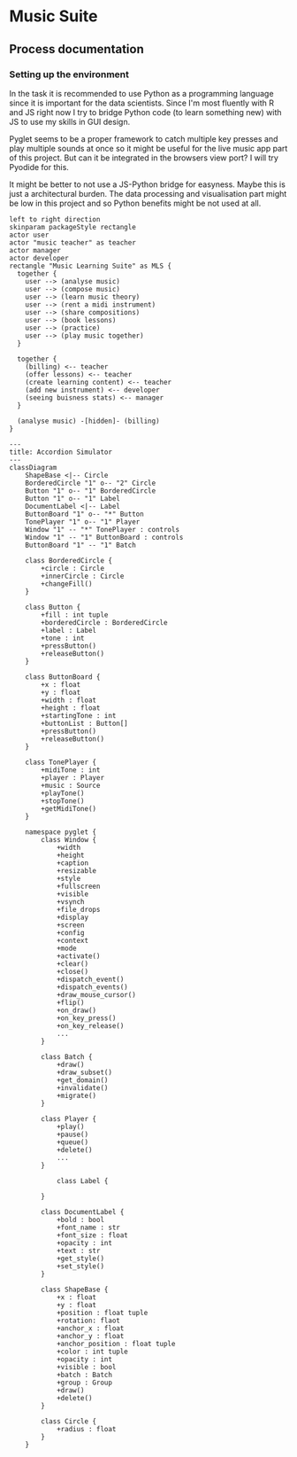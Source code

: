 # Music Suite

## Process documentation

### Setting up the environment

In the task it is recommended to use Python as a programming language since it is important for the data scientists. Since I'm most fluently with R and JS right now I try to bridge Python code (to learn something new) with JS to use my skills in GUI design.

Pyglet seems to be a proper framework to catch multiple key presses and play multiple sounds at once so it might be useful for the live music app part of this project. But can it be integrated in the browsers view port? I will try Pyodide for this.

It might be better to not use a JS-Python bridge for easyness. Maybe this is just a architectural burden. The data processing and visualisation part might be low in this project and so Python benefits might be not used at all.

```plantuml
left to right direction
skinparam packageStyle rectangle
actor user
actor "music teacher" as teacher
actor manager
actor developer
rectangle "Music Learning Suite" as MLS {
  together {
    user --> (analyse music)
    user --> (compose music)
    user --> (learn music theory)
    user --> (rent a midi instrument)
    user --> (share compositions)
    user --> (book lessons)
    user --> (practice)
    user --> (play music together)
  }

  together {
    (billing) <-- teacher
    (offer lessons) <-- teacher
    (create learning content) <-- teacher
    (add new instrument) <-- developer
    (seeing buisness stats) <-- manager
  }

  (analyse music) -[hidden]- (billing)
}
```

```mermaid
---
title: Accordion Simulator
---
classDiagram
    ShapeBase <|-- Circle
    BorderedCircle "1" o-- "2" Circle
    Button "1" o-- "1" BorderedCircle
    Button "1" o-- "1" Label
    DocumentLabel <|-- Label
    ButtonBoard "1" o-- "*" Button
    TonePlayer "1" o-- "1" Player
    Window "1" -- "*" TonePlayer : controls
    Window "1" -- "1" ButtonBoard : controls
    ButtonBoard "1" -- "1" Batch

    class BorderedCircle {
        +circle : Circle
        +innerCircle : Circle
        +changeFill()
    }
    
    class Button {
        +fill : int tuple
        +borderedCircle : BorderedCircle
        +label : Label
        +tone : int
        +pressButton()
        +releaseButton()
    }

    class ButtonBoard {
        +x : float
        +y : float
        +width : float
        +height : float
        +startingTone : int
        +buttonList : Button[]
        +pressButton()
        +releaseButton()
    }

    class TonePlayer {
        +midiTone : int
        +player : Player
        +music : Source
        +playTone()
        +stopTone()
        +getMidiTone()
    }

    namespace pyglet {
        class Window {
            +width
            +height
            +caption
            +resizable
            +style
            +fullscreen
            +visible
            +vsynch
            +file_drops
            +display
            +screen
            +config
            +context
            +mode
            +activate()
            +clear()
            +close()
            +dispatch_event()
            +dispatch_events()
            +draw_mouse_cursor()
            +flip()
            +on_draw()
            +on_key_press()
            +on_key_release()
            ...
        }

        class Batch {
            +draw()
            +draw_subset()
            +get_domain()
            +invalidate()
            +migrate()
        }

        class Player {
            +play()
            +pause()
            +queue()
            +delete()
            ...
        }

            class Label {

        }

        class DocumentLabel {
            +bold : bool
            +font_name : str
            +font_size : float
            +opacity : int
            +text : str
            +get_style()
            +set_style()
        }

        class ShapeBase {
            +x : float
            +y : float
            +position : float tuple
            +rotation: flaot
            +anchor_x : float
            +anchor_y : float
            +anchor_position : float tuple
            +color : int tuple
            +opacity : int
            +visible : bool
            +batch : Batch
            +group : Group
            +draw()
            +delete()
        }

        class Circle {
            +radius : float
        }
    }
```